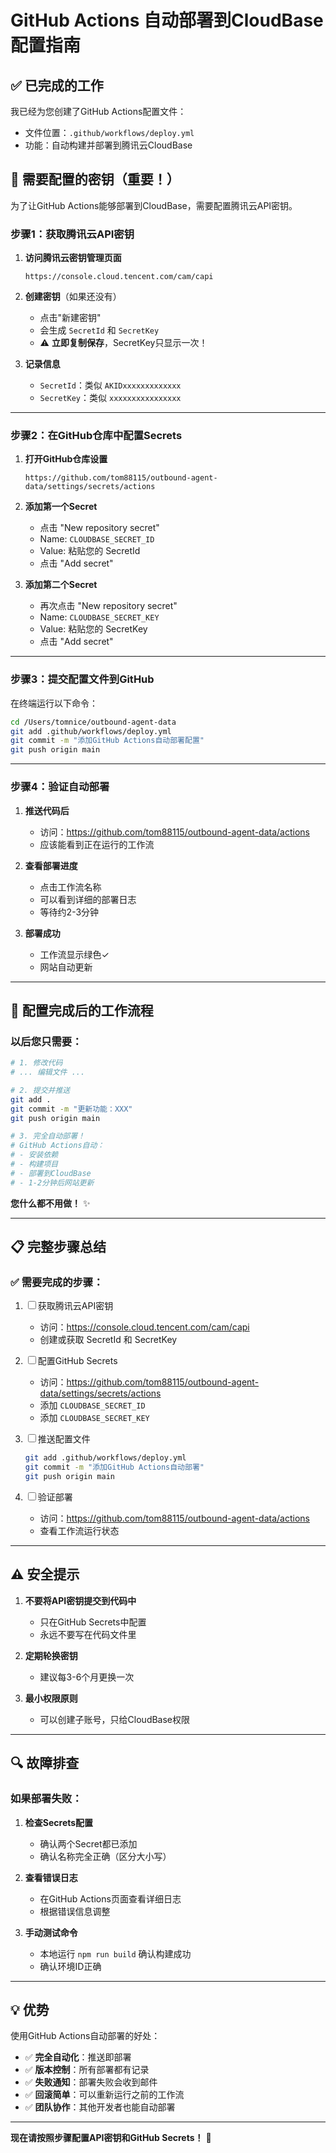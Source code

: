 # GitHub Actions 自动部署到CloudBase配置指南

## ✅ 已完成的工作

我已经为您创建了GitHub Actions配置文件：
- 文件位置：`.github/workflows/deploy.yml`
- 功能：自动构建并部署到腾讯云CloudBase

## 🔑 需要配置的密钥（重要！）

为了让GitHub Actions能够部署到CloudBase，需要配置腾讯云API密钥。

### 步骤1：获取腾讯云API密钥

1. **访问腾讯云密钥管理页面**
   ```
   https://console.cloud.tencent.com/cam/capi
   ```

2. **创建密钥**（如果还没有）
   - 点击"新建密钥"
   - 会生成 `SecretId` 和 `SecretKey`
   - ⚠️ **立即复制保存**，SecretKey只显示一次！

3. **记录信息**
   - `SecretId`：类似 `AKIDxxxxxxxxxxxxx`
   - `SecretKey`：类似 `xxxxxxxxxxxxxxxx`

---

### 步骤2：在GitHub仓库中配置Secrets

1. **打开GitHub仓库设置**
   ```
   https://github.com/tom88115/outbound-agent-data/settings/secrets/actions
   ```

2. **添加第一个Secret**
   - 点击 "New repository secret"
   - Name: `CLOUDBASE_SECRET_ID`
   - Value: 粘贴您的 SecretId
   - 点击 "Add secret"

3. **添加第二个Secret**
   - 再次点击 "New repository secret"
   - Name: `CLOUDBASE_SECRET_KEY`
   - Value: 粘贴您的 SecretKey
   - 点击 "Add secret"

---

### 步骤3：提交配置文件到GitHub

在终端运行以下命令：

```bash
cd /Users/tomnice/outbound-agent-data
git add .github/workflows/deploy.yml
git commit -m "添加GitHub Actions自动部署配置"
git push origin main
```

---

### 步骤4：验证自动部署

1. **推送代码后**
   - 访问：https://github.com/tom88115/outbound-agent-data/actions
   - 应该能看到正在运行的工作流

2. **查看部署进度**
   - 点击工作流名称
   - 可以看到详细的部署日志
   - 等待约2-3分钟

3. **部署成功**
   - 工作流显示绿色✓
   - 网站自动更新

---

## 🎉 配置完成后的工作流程

### 以后您只需要：

```bash
# 1. 修改代码
# ... 编辑文件 ...

# 2. 提交并推送
git add .
git commit -m "更新功能：XXX"
git push origin main

# 3. 完全自动部署！
# GitHub Actions自动：
# - 安装依赖
# - 构建项目
# - 部署到CloudBase
# - 1-2分钟后网站更新
```

**您什么都不用做！** ✨

---

## 📋 完整步骤总结

### ✅ 需要完成的步骤：

1. ☐ 获取腾讯云API密钥
   - 访问：https://console.cloud.tencent.com/cam/capi
   - 创建或获取 SecretId 和 SecretKey

2. ☐ 配置GitHub Secrets
   - 访问：https://github.com/tom88115/outbound-agent-data/settings/secrets/actions
   - 添加 `CLOUDBASE_SECRET_ID`
   - 添加 `CLOUDBASE_SECRET_KEY`

3. ☐ 推送配置文件
   ```bash
   git add .github/workflows/deploy.yml
   git commit -m "添加GitHub Actions自动部署"
   git push origin main
   ```

4. ☐ 验证部署
   - 访问：https://github.com/tom88115/outbound-agent-data/actions
   - 查看工作流运行状态

---

## ⚠️ 安全提示

1. **不要将API密钥提交到代码中**
   - 只在GitHub Secrets中配置
   - 永远不要写在代码文件里

2. **定期轮换密钥**
   - 建议每3-6个月更换一次

3. **最小权限原则**
   - 可以创建子账号，只给CloudBase权限

---

## 🔍 故障排查

### 如果部署失败：

1. **检查Secrets配置**
   - 确认两个Secret都已添加
   - 确认名称完全正确（区分大小写）

2. **查看错误日志**
   - 在GitHub Actions页面查看详细日志
   - 根据错误信息调整

3. **手动测试命令**
   - 本地运行 `npm run build` 确认构建成功
   - 确认环境ID正确

---

## 💡 优势

使用GitHub Actions自动部署的好处：

- ✅ **完全自动化**：推送即部署
- ✅ **版本控制**：所有部署都有记录
- ✅ **失败通知**：部署失败会收到邮件
- ✅ **回滚简单**：可以重新运行之前的工作流
- ✅ **团队协作**：其他开发者也能自动部署

---

**现在请按照步骤配置API密钥和GitHub Secrets！** 🚀

